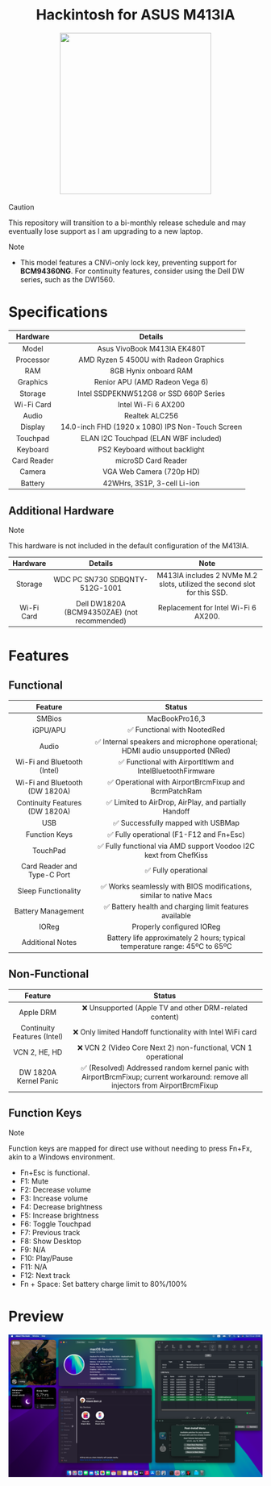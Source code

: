<h1 align="center">Hackintosh for ASUS M413IA</h1>
<p align="center">
  <img src="Img/vivobook.png" width="300" height="320"/>
</p>

> [!CAUTION]
> This repository will transition to a bi-monthly release schedule and may eventually lose support as I am upgrading to a new laptop.

> [!NOTE]
> - This model features a CNVi-only lock key, preventing support for **BCM94360NG**. For continuity features, consider using the Dell DW series, such as the DW1560.

# Specifications

| Hardware | Details |  
| :---: | :---: |  
| Model | Asus VivoBook M413IA EK480T |  
| Processor | AMD Ryzen 5 4500U with Radeon Graphics |  
| RAM | 8GB Hynix onboard RAM |  
| Graphics | Renior APU (AMD Radeon Vega 6) |  
| Storage | Intel SSDPEKNW512G8 or SSD 660P Series |  
| Wi-Fi Card | Intel Wi-Fi 6 AX200 |  
| Audio | Realtek ALC256 |  
| Display | 14.0-inch FHD (1920 x 1080) IPS Non-Touch Screen |  
| Touchpad | ELAN I2C Touchpad (ELAN WBF included) |  
| Keyboard | PS2 Keyboard without backlight |  
| Card Reader | microSD Card Reader |  
| Camera | VGA Web Camera (720p HD) |  
| Battery | 42WHrs, 3S1P, 3-cell Li-ion |  

## Additional Hardware
> [!NOTE]
> This hardware is not included in the default configuration of the M413IA.

| Hardware | Details | Note |  
| :---: | :---: | :---: |  
| Storage | WDC PC SN730 SDBQNTY-512G-1001 | M413IA includes 2 NVMe M.2 slots, utilized the second slot for this SSD. |  
| Wi-Fi Card | Dell DW1820A (BCM94350ZAE) (not recommended) | Replacement for Intel Wi-Fi 6 AX200. |  

# Features
## Functional
| Feature | Status |  
| :---: | :---: |  
| SMBios | MacBookPro16,3 |  
| iGPU/APU | ✅ Functional with NootedRed |  
| Audio | ✅ Internal speakers and microphone operational; HDMI audio unsupported (NRed) |  
| Wi-Fi and Bluetooth (Intel) | ✅ Functional with AirportItlwm and IntelBluetoothFirmware |  
| Wi-Fi and Bluetooth (DW 1820A) | ✅ Operational with AirportBrcmFixup and BcrmPatchRam |  
| Continuity Features (DW 1820A) | ✅ Limited to AirDrop, AirPlay, and partially Handoff |  
| USB | ✅ Successfully mapped with USBMap |  
| Function Keys | ✅ Fully operational (F1-F12 and Fn+Esc) |  
| TouchPad | ✅ Fully functional via AMD support Voodoo I2C kext from ChefKiss |  
| Card Reader and Type-C Port | ✅ Fully operational |  
| Sleep Functionality | ✅ Works seamlessly with BIOS modifications, similar to native Macs |  
| Battery Management | ✅ Battery health and charging limit features available |  
| IOReg | Properly configured IOReg |  
| Additional Notes | Battery life approximately 2 hours; typical temperature range: 45ºC to 65ºC |  

## Non-Functional
| Feature | Status |  
| :---: | :---: |  
| Apple DRM | ❌ Unsupported (Apple TV and other DRM-related content) |  
| Continuity Features (Intel) | ❌ Only limited Handoff functionality with Intel WiFi card |  
| VCN 2, HE, HD | ❌ VCN 2 (Video Core Next 2) non-functional, VCN 1 operational |  
| DW 1820A Kernel Panic | ✅ (Resolved) Addressed random kernel panic with AirportBrcmFixup; current workaround: remove all injectors from AirportBrcmFixup |  

## Function Keys

> [!NOTE]
> Function keys are mapped for direct use without needing to press Fn+Fx, akin to a Windows environment.
> - Fn+Esc is functional.
> - F1: Mute
> - F2: Decrease volume
> - F3: Increase volume
> - F4: Decrease brightness
> - F5: Increase brightness
> - F6: Toggle Touchpad
> - F7: Previous track
> - F8: Show Desktop
> - F9: N/A
> - F10: Play/Pause
> - F11: N/A
> - F12: Next track
> - Fn + Space: Set battery charge limit to 80%/100%

# Preview
<img src="Img/info.png" alt="About This Mac" title="About This Mac">

